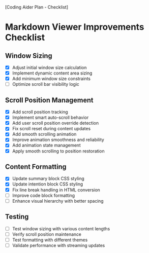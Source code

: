 [Coding Aider Plan - Checklist]

# Markdown Viewer Improvements Checklist

## Window Sizing
- [x] Adjust initial window size calculation
- [x] Implement dynamic content area sizing
- [x] Add minimum window size constraints
- [ ] Optimize scroll bar visibility logic

## Scroll Position Management
- [x] Add scroll position tracking
- [x] Implement smart auto-scroll behavior
- [x] Add user scroll position override detection
- [x] Fix scroll reset during content updates
- [x] Add smooth scrolling animation
- [x] Improve animation smoothness and reliability
- [x] Add animation state management
- [x] Apply smooth scrolling to position restoration

## Content Formatting
- [x] Update summary block CSS styling
- [x] Update intention block CSS styling
- [x] Fix line break handling in HTML conversion
- [ ] Improve code block formatting
- [ ] Enhance visual hierarchy with better spacing

## Testing
- [ ] Test window sizing with various content lengths
- [ ] Verify scroll position maintenance
- [ ] Test formatting with different themes
- [ ] Validate performance with streaming updates
